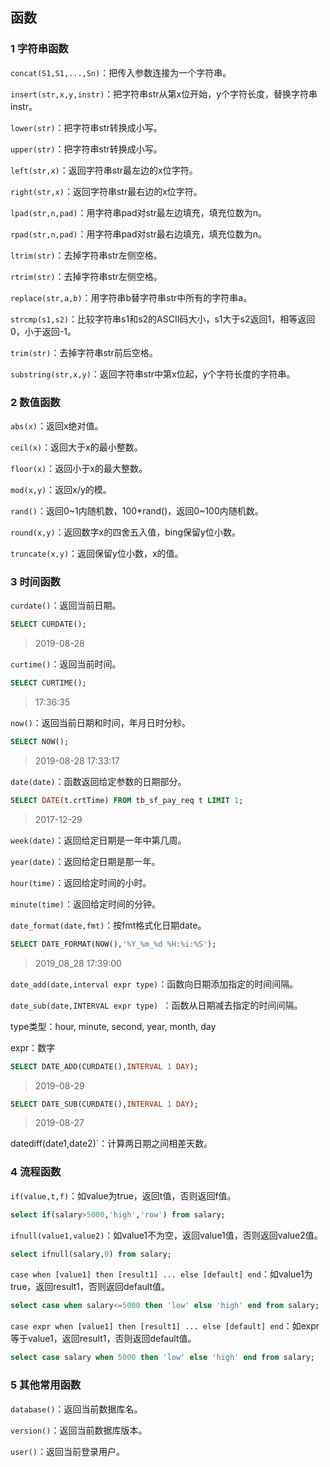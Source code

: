 ## 函数

### 1 字符串函数

`concat(S1,S1,...,Sn)`：把传入参数连接为一个字符串。

`insert(str,x,y,instr)`：把字符串str从第x位开始，y个字符长度，替换字符串instr。

`lower(str)`：把字符串str转换成小写。

`upper(str)`：把字符串str转换成小写。

`left(str,x)`：返回字符串str最左边的x位字符。

`right(str,x)`：返回字符串str最右边的x位字符。

`lpad(str,n,pad)`：用字符串pad对str最左边填充，填充位数为n。

`rpad(str,n,pad)`：用字符串pad对str最右边填充，填充位数为n。

`ltrim(str)`：去掉字符串str左侧空格。

`rtrim(str)`：去掉字符串str左侧空格。

`replace(str,a,b)`：用字符串b替字符串str中所有的字符串a。

`strcmp(s1,s2)`：比较字符串s1和s2的ASCII码大小，s1大于s2返回1，相等返回0，小于返回-1。

`trim(str)`：去掉字符串str前后空格。

`substring(str,x,y)`：返回字符串str中第x位起，y个字符长度的字符串。



### 2 数值函数

`abs(x)`：返回x绝对值。

`ceil(x)`：返回大于x的最小整数。

`floor(x)`：返回小于x的最大整数。

`mod(x,y)`：返回x/y的模。

`rand()`：返回0~1内随机数，100*rand()，返回0~100内随机数。

`round(x,y)`：返回数字x的四舍五入值，bing保留y位小数。

`truncate(x,y)`：返回保留y位小数，x的值。



### 3 时间函数

`curdate()`：返回当前日期。

```sql
SELECT CURDATE();
```

>2019-08-28



`curtime()`：返回当前时间。

```sql
SELECT CURTIME();
```

>17:36:35



`now()`：返回当前日期和时间，年月日时分秒。

```sql
SELECT NOW();
```

>2019-08-28 17:33:17



`date(date)`：函数返回给定参数的日期部分。

```sql
SELECT DATE(t.crtTime) FROM tb_sf_pay_req t LIMIT 1;
```

>2017-12-29



`week(date)`：返回给定日期是一年中第几周。

`year(date)`：返回给定日期是那一年。

`hour(time)`：返回给定时间的小时。

`minute(time)`：返回给定时间的分钟。



`date_format(date,fmt)`：按fmt格式化日期date。

```sql
SELECT DATE_FORMAT(NOW(),'%Y_%m_%d %H:%i:%S');
```

>2019_08_28 17:39:00





`date_add(date,interval expr type)`：函数向日期添加指定的时间间隔。

`date_sub(date,INTERVAL expr type) `：函数从日期减去指定的时间间隔。

type类型：hour, minute, second, year, month, day

expr：数字

```sql
SELECT DATE_ADD(CURDATE(),INTERVAL 1 DAY);
```

>2019-08-29



```sql
SELECT DATE_SUB(CURDATE(),INTERVAL 1 DAY);
```

>2019-08-27



datediff(date1,date2)`：计算两日期之间相差天数。



### 4 流程函数

`if(value,t,f)`：如value为true，返回t值，否则返回f值。

```sql
select if(salary>5000,'high','row') from salary;
```



`ifnull(value1,value2)`：如value1不为空，返回value1值，否则返回value2值。

```sql
select ifnull(salary,0) from salary;
```



`case when [value1] then [result1] ... else [default] end`：如value1为true，返回result1，否则返回default值。

```sql
select case when salary<=5000 then 'low' else 'high' end from salary;
```



`case expr when [value1] then [result1] ... else [default] end`：如expr等于value1，返回result1，否则返回default值。

```sql
select case salary when 5000 then 'low' else 'high' end from salary;
```



### 5 其他常用函数

`database()`：返回当前数据库名。

`version()`：返回当前数据库版本。

`user()`：返回当前登录用户。









